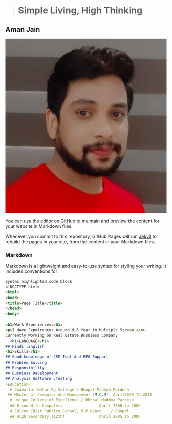 > # Simple Living, High Thinking 

## Aman Jain
![Sicherung vorbereiten](/img/shortAman.jpg)

You can use the [editor on GitHub](https://github.com/amanjain1988/amanjain1988.github.io/edit/main/index.md) to maintain and preview the content for your website in Markdown files.

Whenever you commit to this repository, GitHub Pages will run [Jekyll](https://jekyllrb.com/) to rebuild the pages in your site, from the content in your Markdown files.

### Markdown

Markdown is a lightweight and easy-to-use syntax for styling your writing. It includes conventions for

```markdown
Syntax highlighted code block
<!DOCTYPE html>
<html>
<head>
<title>Page Title</title>
</head>
<body>

<h1>Work Experiences</h1>
<p>I Have Expeirences Around 9.5 Year in Multiple Stream.</p>
Currently Working on Real Estate Busniess Company
  <h1>LANGUAGE</h1>
## Hindi ,English
<h1>Skills</h1>
## Good knowledge of CRM Tool And BPO Support 
## Problem Solving
## Responsibility
## Busniess Development 
## Analysis Software ,Testing   
>Education<
  # Jwaharlal Nehur Pg College / Bhopal Madhya Pardesh
 ## MAster of Computer And Management [M.C.M]  April2009 To 2011
  # Unique College of Excellence / Bhopal Madhya Pardesh 
  ## B.com With Computers                April 2006 to 2009
  # Falcon Chist Publice School, M.P Board    / Bhopal 
  ## High Secondary (12th)               April 2005 To 2006
  
